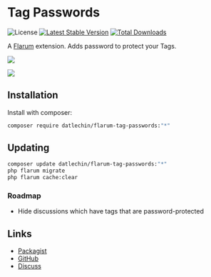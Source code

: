 # Tag Passwords

![License](https://img.shields.io/badge/license-MIT-blue.svg) [![Latest Stable Version](https://img.shields.io/packagist/v/datlechin/flarum-tag-passwords.svg)](https://packagist.org/packages/datlechin/flarum-tag-passwords) [![Total Downloads](https://img.shields.io/packagist/dt/datlechin/flarum-tag-passwords.svg)](https://packagist.org/packages/datlechin/flarum-tag-passwords)

A [Flarum](http://flarum.org) extension. Adds password to protect your Tags.

![](https://i.imgur.com/jWw5Snk.png)

![](https://i.imgur.com/jh7n4Vh.png)

## Installation

Install with composer:

```sh
composer require datlechin/flarum-tag-passwords:"*"
```

## Updating

```sh
composer update datlechin/flarum-tag-passwords:"*"
php flarum migrate
php flarum cache:clear
```

### Roadmap
- Hide discussions which have tags that are password-protected

## Links

- [Packagist](https://packagist.org/packages/datlechin/flarum-tag-passwords)
- [GitHub](https://github.com/datlechin/flarum-tag-passwords)
- [Discuss](https://discuss.flarum.org/d/PUT_DISCUSS_SLUG_HERE)
